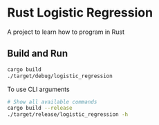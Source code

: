 # Rust Logistic Regression

A project to learn how to program in Rust

## Build and Run

```bash
cargo build
./target/debug/logistic_regression
```

To use CLI arguments

```bash
# Show all available commands
cargo build --release
./target/release/logistic_regression -h
```
